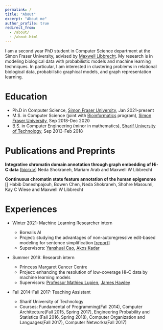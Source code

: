 ```yaml
---
permalink: /
title: "About"
excerpt: "About me"
author_profile: true
redirect_from: 
  - /about/
  - /about.html
---
```


I am a second year PhD student in Computer Science department at the Simon Fraser University, advised by 
<a href="https://sites.google.com/view/libbrecht-lab/home?authuser=0">Maxwell Libbrecht</a>. My research is in modeling biological data with probabilistic models and machine learning techniques. In particular, I am interested in clustering problems in relational biological data, probabilistic graphical models, and graph representation learning. 


Education
======
* Ph.D in Computer Science, <a href="https://www.sfu.ca/computing.html">Simon Fraser University</a>, Jan 2021-present
* M.S. in Computer Science (joint with <a href="https://bcbioinformaticsgrad.ca/">Bioinformatics</a> program), <a href="https://www.sfu.ca/computing.html">Simon Fraser University</a>, Sep 2018-Dec 2020
* B.S. in Computer Engineering (minor in mathematics), <a href="https://en.sharif.edu/">Sharif University of Technology</a>, Sep 2013-Feb 2018

Publications and Preprints
======
**Integrative chromatin domain annotation through graph embedding of Hi-C data** [<a href="https://www.biorxiv.org/content/10.1101/2022.04.14.488414v1">biorxiv</a>]
Neda Shokraneh, Mariam Arab and Maxwell W Libbrecht 

**Continuous chromatin state feature annotation of the human epigenome** []
Habib Daneshpajouh, Bowen Chen, Neda Shokraneh, Shohre Masoumi, Kay C Wiese and Maxwell W Libbrecht



Experiences
======
* Winter 2021: Machine Learning Researcher intern
  * Borealis AI
  * Project: studying the advantages of non-autoregressive edit-based modeling for sentence simplification [<a href="http://nedashokraneh.github.io/files/borealis_internship_2021_report.pdf">report</a>]
  * Supervisors: <a href="https://yanshuaicao.github.io/">Yanshuai Cao</a>, <a href="https://kadarakos.github.io/">Akos Kadar</a>

* Summer 2019: Research intern
  * Princess Margaret Cancer Centre
  * Project: enhancing the resolution of low-coverage Hi-C data by machine learning models
  * Supervisors: <a href="https://www.pmgenomics.ca/lupienlab/">Professor Mathieu Lupien</a>, <a href="https://jrhawley.ca/">James Hawley</a>
  
* Fall 2014-Fall 2017: Teaching Assistant
  * Sharif University of Technology 
  * Courses: Fundamental of Programming(Fall 2014), Computer Architecture(Fall 2015, Spring 2017), Engineering Probability and Statistics (Fall 2016, Spring 2018), Computer Organization and Languages(Fall 2017), Computer Networks(Fall 2017)




